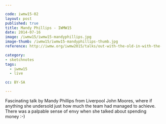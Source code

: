 ```yaml
---

code: iwmw15-02
layout: post
published: true
title: Mandy Phillips - IWMW15
date: 2014-07-16
image: /iwmw15/iwmw15-mandyphillips.jpg
image-thumb: /iwmw15/iwmw15-mandyphillips-thumb.jpg
reference: http://iwmw.org/iwmw2015/talks/out-with-the-old-in-with-the-new/

category:
- sketchnotes
tags:
  - iwmw15
  - live

cc: BY-SA

---
```


Fascinating talk by Mandy Phillips from Liverpool John Moores, where if anything she undersold just how much the team had managed to achieve. There was a palpable sense of envy when she talked about spending money :-)
